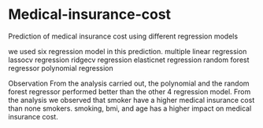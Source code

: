 # Medical-insurance-cost

Prediction of medical insurance cost using different regression models

we used six regression model in this prediction. 
multiple linear regression
lassocv regression
ridgecv regression
elasticnet regression
random forest regressor
polynomial regression

Observation
From the analysis carried out, the polynomial and the random forest regressor performed better than the other 4 regression model. 
From the analysis we observed that smoker have a higher medical insurance cost than none smokers.
smoking, bmi, and age has a higher impact on medical insurance cost.

